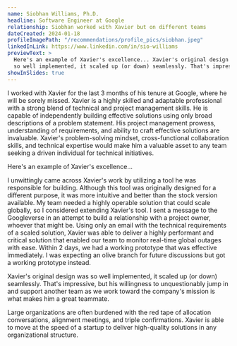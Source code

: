 ```yaml
---
name: Siobhan Williams, Ph.D.
headline: Software Engineer at Google
relationship: Siobhan worked with Xavier but on different teams
dateCreated: 2024-01-18
profileImagePath: "/recommendations/profile_pics/siobhan.jpeg"
linkedInLink: https://www.linkedin.com/in/sio-williams
previewText: >
  Here's an example of Xavier's excellence... Xavier's original design was
  so well implemented, it scaled up (or down) seamlessly. That's impressive...
showInSlides: true
---
```


I worked with Xavier for the last 3 months of his tenure at Google, where he
will be sorely missed. Xavier is a highly skilled and adaptable professional
with a strong blend of technical and project management skills. He is
capable of independently building effective solutions using only broad
descriptions of a problem statement. His project management prowess,
understanding of requirements, and ability to craft effective solutions are
invaluable. Xavier's problem-solving mindset, cross-functional collaboration
skills, and technical expertise would make him a valuable asset to any team
seeking a driven individual for technical initiatives.

Here's an example of Xavier's excellence...

I unwittingly came across Xavier's work by utilizing a tool he was
responsible for building. Although this tool was originally designed for a
different purpose, it was more intuitive and better than the stock version
available. My team needed a highly operable solution that could scale
globally, so I considered extending Xavier's tool. I sent a message to the
Googleverse in an attempt to build a relationship with a project owner,
whoever that might be. Using only an email with the technical requirements
of a scaled solution, Xavier was able to deliver a highly performant and
critical solution that enabled our team to monitor real-time global outages
with ease. Within 2 days, we had a working prototype that was effective
immediately. I was expecting an olive branch for future discussions but got
a working prototype instead.

Xavier's original design was so well implemented, it scaled up (or down)
seamlessly. That's impressive, but his willingness to unquestionably jump in
and support another team as we work toward the company's mission is what
makes him a great teammate.

Large organizations are often burdened with the red tape of allocation
conversations, alignment meetings, and triple confirmations. Xavier is able
to move at the speed of a startup to deliver high-quality solutions in any
organizational structure.